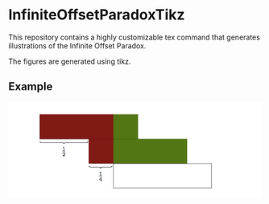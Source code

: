 # InfiniteOffsetParadoxTikz

This repository contains a highly customizable tex command that generates illustrations of the Infinite Offset Paradox. 

The figures are generated using tikz. 

## Example 

![alt tag](https://raw.githubusercontent.com/leo-labs/InfiniteOffsetParadoxTikz/master/infinitoffsetparadox.png)

